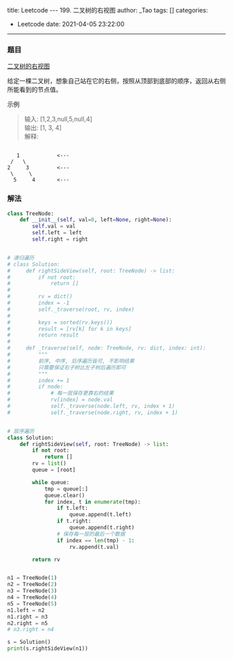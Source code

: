 title: Leetcode --- 199. 二叉树的右视图
author: _Tao
tags: []
categories:
  - Leetcode
date: 2021-04-05 23:22:00
---

### 题目

[二叉树的右视图](https://leetcode-cn.com/problems/binary-tree-right-side-view)

给定一棵二叉树，想象自己站在它的右侧，按照从顶部到底部的顺序，返回从右侧所能看到的节点值。

示例
> 输入: [1,2,3,null,5,null,4] <br/> 
输出: [1, 3, 4] <br/>
解释:

```

   1            <---
 /   \
2     3         <---
 \     \
  5     4       <---
```


### 解法
```python
class TreeNode:
    def __init__(self, val=0, left=None, right=None):
        self.val = val
        self.left = left
        self.right = right


# 递归遍历
# class Solution:
#     def rightSideView(self, root: TreeNode) -> list:
#         if not root:
#             return []
#
#         rv = dict()
#         index = -1
#         self._traverse(root, rv, index)
#
#         keys = sorted(rv.keys())
#         result = [rv[k] for k in keys]
#         return result
#
#     def _traverse(self, node: TreeNode, rv: dict, index: int):
#         """
#         前序, 中序, 后序遍历皆可, 不影响结果
#         只需要保证右子树比左子树后遍历即可
#         """
#         index += 1
#         if node:
#             # 每一层保存更靠右的结果
#             rv[index] = node.val
#             self._traverse(node.left, rv, index + 1)
#             self._traverse(node.right, rv, index + 1)


# 层序遍历
class Solution:
    def rightSideView(self, root: TreeNode) -> list:
        if not root:
            return []
        rv = list()
        queue = [root]

        while queue:
            tmp = queue[:]
            queue.clear()
            for index, t in enumerate(tmp):
                if t.left:
                    queue.append(t.left)
                if t.right:
                    queue.append(t.right)
                # 保存每一层的最后一个数据
                if index == len(tmp) - 1:
                    rv.append(t.val)

        return rv


n1 = TreeNode(1)
n2 = TreeNode(2)
n3 = TreeNode(3)
n4 = TreeNode(4)
n5 = TreeNode(5)
n1.left = n2
n1.right = n3
n2.right = n5
# n3.right = n4

s = Solution()
print(s.rightSideView(n1))

```